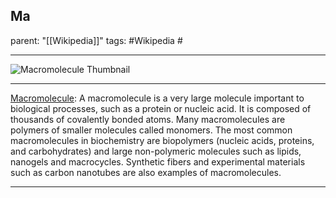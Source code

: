 Ma
---
parent: "[[Wikipedia]]"
tags:
	#Wikipedia
	#
	
---

![Macromolecule Thumbnail](https://upload.wikimedia.org/wikipedia/commons/3/31/ProteinStructure.jpg)

---

[Macromolecule](https://en.wikipedia.org/wiki/Macromolecule): A macromolecule is a very large molecule important to biological processes, such as a protein or nucleic acid. It is composed of thousands of covalently bonded atoms. Many macromolecules are polymers of smaller molecules called monomers. The most common macromolecules in biochemistry are biopolymers (nucleic acids, proteins, and carbohydrates) and large non-polymeric molecules such as lipids, nanogels and macrocycles. Synthetic fibers and experimental materials such as carbon nanotubes are also examples of macromolecules.

---


